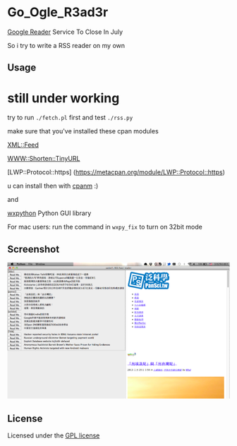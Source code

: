 Go\_Ogle\_R3ad3r
======================
[Google Reader](http://www.google.com.tw/reader/) Service To Close In July

So i try to write a RSS reader on my own

Usage
------
# still under working

try to run `./fetch.pl` first and test `./rss.py`

make sure that you've installed these cpan modules

[XML::Feed](https://metacpan.org/module/XML::Feed)

[WWW::Shorten::TinyURL](https://metacpan.org/module/WWW::Shorten::TinyURL)

[LWP::Protocol::https] (https://metacpan.org/module/LWP::Protocol::https)

u can install then with [cpanm](https://metacpan.org/module/App::cpanminus) :)

and

[wxpython](http://wxpython.org/) Python GUI library

For mac users: run the command in `wxpy_fix` to turn on 32bit mode

Screenshot
----------
![screenshot](/screenshot.png)

License
----------
Licensed under the [GPL license](http://www.gnu.org/licenses/gpl.html)
